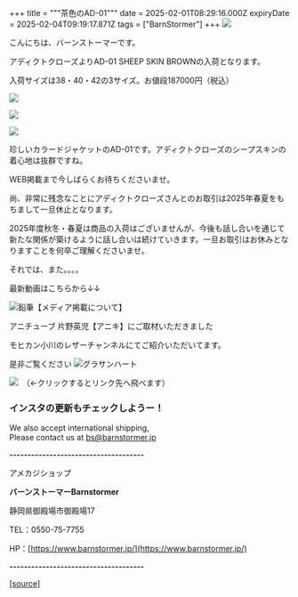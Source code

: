 +++
title = """茶色のAD-01"""
date = 2025-02-01T08:29:16.000Z
expiryDate = 2025-02-04T09:19:17.871Z
tags = ["BarnStormer"]
+++
[![](https://stat.ameba.jp/user_images/20231023/16/barnstormer-go/b2/03/p/o0420015015354743273.png)](https://ameblo.jp/barnstormer-go/entry-12825670498.html)

こんにちは、バーンストーマーです。

アディクトクローズよりAD-01 SHEEP SKIN BROWNの入荷となります。

入荷サイズは38・40・42の3サイズ。お値段187000円（税込）

[![](https://stat.ameba.jp/user_images/20250201/17/barnstormer-go/93/6b/j/o1422173215539463144.jpg)](https://stat.ameba.jp/user_images/20250201/17/barnstormer-go/93/6b/j/o1422173215539463144.jpg)

[![](https://stat.ameba.jp/user_images/20250201/17/barnstormer-go/9c/3b/j/o1358166915539463138.jpg)](https://stat.ameba.jp/user_images/20250201/17/barnstormer-go/9c/3b/j/o1358166915539463138.jpg)

[![](https://stat.ameba.jp/user_images/20250201/17/barnstormer-go/98/0d/j/o1536204815539463147.jpg)](https://stat.ameba.jp/user_images/20250201/17/barnstormer-go/98/0d/j/o1536204815539463147.jpg)

珍しいカラードジャケットのAD-01です。アディクトクローズのシープスキンの着心地は抜群ですね。

WEB掲載まで今しばらくお待ちくださいませ。

尚、非常に残念なことにアディクトクローズさんとのお取引は2025年春夏をもちまして一旦休止となります。

2025年度秋冬・春夏は商品の入荷はございませんが、今後も話し合いを通じて新たな関係が築けるように話し合いは続けていきます。一旦お取引はお休みとなりますことを何卒ご理解くださいませ。

それでは、また。。。。

最新動画はこちらから↓↓

![鉛筆](https://stat100.ameba.jp/blog/ucs/img/char/char3/519.png)【メディア掲載について】

アニチューブ 片野英児【アニキ】にご取材いただきました

モヒカン小川のレザーチャンネルにてご紹介いただいてます。

是非ご覧ください ![グラサンハート](https://stat100.ameba.jp/blog/ucs/img/char/char3/148.png)

[![](https://stat.ameba.jp/user_images/20230412/16/barnstormer-go/6a/23/p/o0108010815269242493.png)](https://www.instagram.com/barnstormer_daily/)　（←クリックするとリンク先へ飛べます）

### インスタの更新もチェックしようー！

We also accept international shipping,  
Please contact us at bs@barnstormer.jp

**\-------------------------------------**

アメカジショップ

**バーンストーマーBarnstormer**

静岡県御殿場市御殿場17

TEL：0550-75-7755

HP：[https://www.barnstormer.jp/](https://www.barnstormer.jp/)

**\-------------------------------------**

[[source]](https://ameblo.jp/barnstormer-go/entry-12884709047.html)
